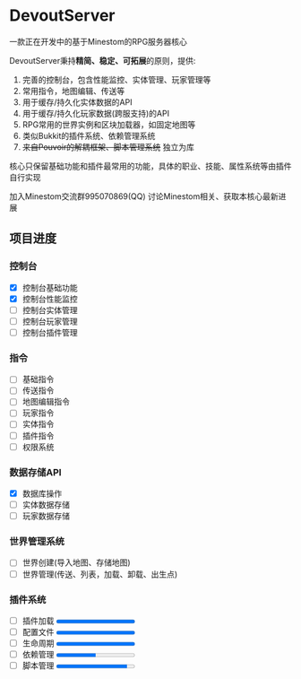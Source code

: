 # DevoutServer

一款正在开发中的基于Minestom的RPG服务器核心

DevoutServer秉持**精简、稳定、可拓展**的原则，提供:
1. 完善的控制台，包含性能监控、实体管理、玩家管理等
2. 常用指令，地图编辑、传送等
3. 用于缓存/持久化实体数据的API
4. 用于缓存/持久化玩家数据(跨服支持)的API
5. RPG常用的世界实例和区块加载器，如固定地图等
6. 类似Bukkit的插件系统、依赖管理系统
7. ~~来自Pouvoir的解耦框架、脚本管理系统~~ 独立为库

核心只保留基础功能和插件最常用的功能，具体的职业、技能、属性系统等由插件自行实现

加入Minestom交流群995070869(QQ) 讨论Minestom相关、获取本核心最新进展

## 项目进度

### 控制台
- [x] 控制台基础功能
- [x] 控制台性能监控
- [ ] 控制台实体管理
- [ ] 控制台玩家管理
- [ ] 控制台插件管理
### 指令
- [ ] 基础指令
- [ ] 传送指令
- [ ] 地图编辑指令
- [ ] 玩家指令
- [ ] 实体指令
- [ ] 插件指令
- [ ] 权限系统
### 数据存储API
- [x] 数据库操作
- [ ] 实体数据存储
- [ ] 玩家数据存储
### 世界管理系统
- [ ] 世界创建(导入地图、存储地图)
- [ ] 世界管理(传送、列表，加载、卸载、出生点)
### 插件系统
- [ ] 插件加载 <progress value="100" max="100"></progress>
- [ ] 配置文件 <progress value="100" max="100"></progress>
- [ ] 生命周期 <progress value="100" max="100"></progress>
- [ ] 依赖管理 <progress value="50" max="100"></progress>
- [ ] 脚本管理 <progress value="90" max="100"></progress>